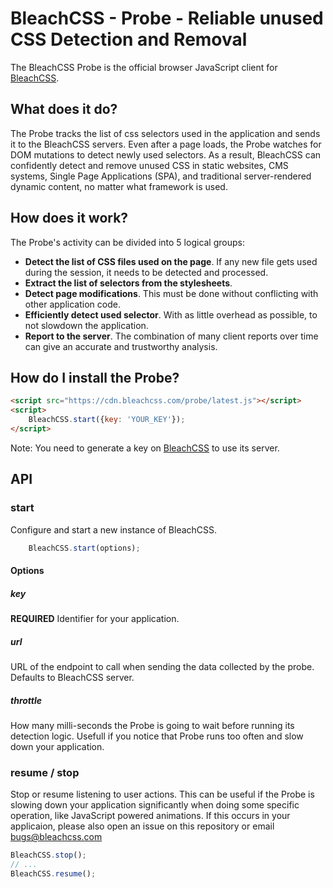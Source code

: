 # BleachCSS - Probe - Reliable unused CSS Detection and Removal

The BleachCSS Probe is the official browser JavaScript client for [BleachCSS](https://www.bleachcss.com).

## What does it do?

The Probe tracks the list of css selectors used in the application and sends it to the BleachCSS servers. Even after a page loads, the Probe watches for DOM mutations to detect newly used selectors. As a result, BleachCSS can confidently detect and remove unused CSS in static websites, CMS systems, Single Page Applications (SPA), and traditional server-rendered dynamic content, no matter what framework is used.

## How does it work?

The Probe's activity can be divided into 5 logical groups:

- **Detect the list of CSS files used on the page**. If any new file gets used during the session, it needs to be detected and processed.
- **Extract the list of selectors from the stylesheets**.
- **Detect page modifications**. This must be done without conflicting with other application code.
- **Efficiently detect used selector**. With as little overhead as possible, to not slowdown the application.
- **Report to the server**. The combination of many client reports over time can give an accurate and trustworthy analysis.

## How do I install the Probe?

```HTML
<script src="https://cdn.bleachcss.com/probe/latest.js"></script>
<script>
    BleachCSS.start({key: 'YOUR_KEY'});
</script>
```

Note: You need to generate a key on [BleachCSS](https://www.bleachcss.com) to use its server.

## API

### start

Configure and start a new instance of BleachCSS.

```javascript
    BleachCSS.start(options);
```

#### Options

##### key
**REQUIRED**
Identifier for your application.

##### url
URL of the endpoint to call when sending the data collected by the probe.
Defaults to BleachCSS server.

##### throttle
How many milli-seconds the Probe is going to wait before running its detection logic. Usefull if you notice that Probe runs too often and slow down your application.

### resume / stop

Stop or resume listening to user actions. This can be useful if the Probe is slowing down your application significantly when doing some specific operation, like JavaScript powered animations. If this occurs in your applicaion, please also open an issue on this repository or email bugs@bleachcss.com

```javascript
BleachCSS.stop();
// ...
BleachCSS.resume();
```

